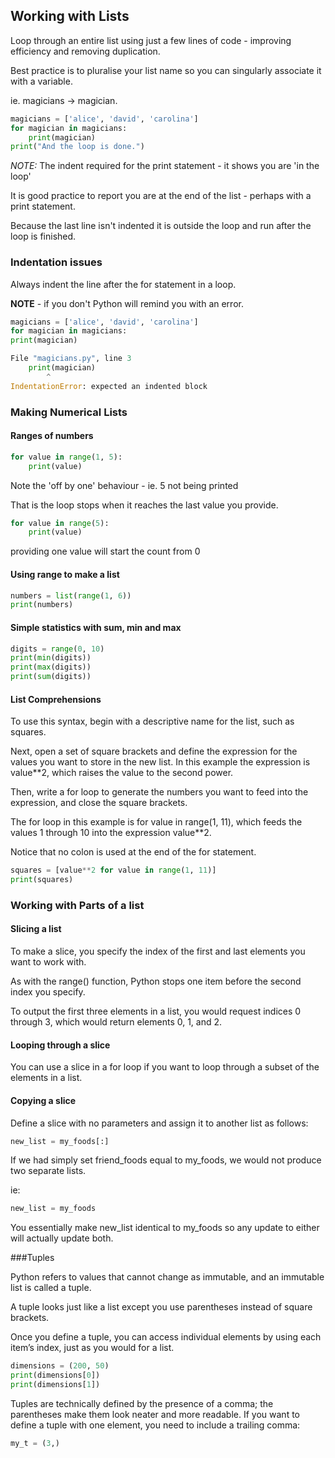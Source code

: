 ## Working with Lists

Loop through an entire list using just a few lines of code - improving efficiency and removing duplication.

Best practice is to pluralise your list name so you can singularly associate it with a variable.

ie. magicians -> magician.

```python
magicians = ['alice', 'david', 'carolina']
for magician in magicians:
    print(magician)
print("And the loop is done.")
```

*NOTE:* The indent required for the print statement - it shows you are 'in the loop'

It is good practice to report you are at the end of the list - perhaps with a print statement.

Because the last line isn't indented it is outside the loop and run after the loop is finished.

### Indentation issues

Always indent the line after the for statement in a loop.

**NOTE** - if you don't Python will remind you with an error.

```python
magicians = ['alice', 'david', 'carolina']
for magician in magicians:
print(magician)

File "magicians.py", line 3
    print(magician)
        ^
IndentationError: expected an indented block
```

### Making Numerical Lists

#### Ranges of numbers

```python
for value in range(1, 5):
    print(value)
```

Note the 'off by one' behaviour - ie. 5 not being printed

That is the loop stops when it reaches the last value you provide.

```python
for value in range(5):
    print(value)
```

providing one value will start the count from 0

#### Using range to make a list

```python
numbers = list(range(1, 6))
print(numbers)
```

#### Simple statistics with sum, min and max

```python
digits = range(0, 10)
print(min(digits))
print(max(digits))
print(sum(digits))
```

#### List Comprehensions

To use this syntax, begin with a descriptive name for the list, such as squares. 

Next, open a set of square brackets and define the expression for the values you want to store in the new list. In this example the expression is value**2, which raises the value to the second power. 

Then, write a for loop to generate the numbers you want to feed into the expression, and close the square brackets. 

The for loop in this example is for value in range(1, 11), which feeds the values 1 through 10 into the expression value**2. 

Notice that no colon is used at the end of the for statement.

```python
squares = [value**2 for value in range(1, 11)]
print(squares)
```

### Working with Parts of a list

#### Slicing a list

To make a slice, you specify the index of the first and last elements you want to work with. 

As with the range() function, Python stops one item before the second index you specify. 

To output the first three elements in a list, you would request indices 0 through 3, which would return elements 0, 1, and 2.

#### Looping through a slice

You can use a slice in a for loop if you want to loop through a subset of the elements in a list.


#### Copying a slice

Define a slice with no parameters and assign it to another list as follows:

```python
new_list = my_foods[:]
```

If we had simply set friend_foods equal to my_foods, we would not produce two separate lists.

ie:

```python
new_list = my_foods
```

You essentially make new_list identical to my_foods so any update to either
will actually update both.

###Tuples

Python refers to values that cannot change as immutable, and an immutable list is called a tuple.

A tuple looks just like a list except you use parentheses instead of square brackets. 

Once you define a tuple, you can access individual elements by using each item’s index, just as you would for a list.

```python
dimensions = (200, 50)
print(dimensions[0])
print(dimensions[1])
```

Tuples are technically defined by the presence of a comma; the parentheses make them look neater and more readable. If you want to define a tuple with one element, you need to include a trailing comma:

```python
my_t = (3,)
```
